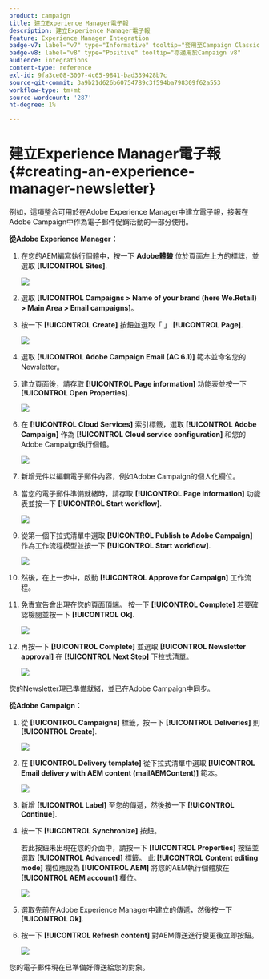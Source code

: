 ```yaml
---
product: campaign
title: 建立Experience Manager電子報
description: 建立Experience Manager電子報
feature: Experience Manager Integration
badge-v7: label="v7" type="Informative" tooltip="套用至Campaign Classic v7"
badge-v8: label="v8" type="Positive" tooltip="亦適用於Campaign v8"
audience: integrations
content-type: reference
exl-id: 9fa3ce08-3007-4c65-9841-bad339428b7c
source-git-commit: 3a9b21d626b60754789c3f594ba798309f62a553
workflow-type: tm+mt
source-wordcount: '287'
ht-degree: 1%

---
```


# 建立Experience Manager電子報{#creating-an-experience-manager-newsletter}



例如，這項整合可用於在Adobe Experience Manager中建立電子報，接著在Adobe Campaign中作為電子郵件促銷活動的一部分使用。

**從Adobe Experience Manager：**

1. 在您的AEM編寫執行個體中，按一下 **Adobe體驗** 位於頁面左上方的標誌，並選取 **[!UICONTROL Sites]**.

   ![](assets/aem_uc_1.png)

1. 選取 **[!UICONTROL Campaigns > Name of your brand (here We.Retail) > Main Area > Email campaigns]**。
1. 按一下 **[!UICONTROL Create]** 按鈕並選取「 」 **[!UICONTROL Page]**.

   ![](assets/aem_uc_2.png)

1. 選取 **[!UICONTROL Adobe Campaign Email (AC 6.1)]** 範本並命名您的Newsletter。
1. 建立頁面後，請存取 **[!UICONTROL Page information]** 功能表並按一下 **[!UICONTROL Open Properties]**.

   ![](assets/aem_uc_3.png)

1. 在 **[!UICONTROL Cloud Services]** 索引標籤，選取 **[!UICONTROL Adobe Campaign]** 作為 **[!UICONTROL Cloud service configuration]** 和您的Adobe Campaign執行個體。

   ![](assets/aem_uc_4.png)

1. 新增元件以編輯電子郵件內容，例如Adobe Campaign的個人化欄位。
1. 當您的電子郵件準備就緒時，請存取 **[!UICONTROL Page information]** 功能表並按一下 **[!UICONTROL Start workflow]**.

   ![](assets/aem_uc_5.png)

1. 從第一個下拉式清單中選取 **[!UICONTROL Publish to Adobe Campaign]** 作為工作流程模型並按一下 **[!UICONTROL Start workflow]**.

   ![](assets/aem_uc_6.png)

1. 然後，在上一步中，啟動 **[!UICONTROL Approve for Campaign]** 工作流程。
1. 免責宣告會出現在您的頁面頂端。 按一下 **[!UICONTROL Complete]** 若要確認檢閱並按一下 **[!UICONTROL Ok]**.

   ![](assets/aem_uc_7.png)

1. 再按一下 **[!UICONTROL Complete]** 並選取 **[!UICONTROL Newsletter approval]** 在 **[!UICONTROL Next Step]** 下拉式清單。

   ![](assets/aem_uc_8.png)

您的Newsletter現已準備就緒，並已在Adobe Campaign中同步。

**從Adobe Campaign：**

1. 從 **[!UICONTROL Campaigns]** 標籤，按一下 **[!UICONTROL Deliveries]** 則 **[!UICONTROL Create]**.

   ![](assets/aem_uc_9.png)

1. 在 **[!UICONTROL Delivery template]** 從下拉式清單中選取 **[!UICONTROL Email delivery with AEM content (mailAEMContent)]** 範本。

   ![](assets/aem_uc_10.png)

1. 新增 **[!UICONTROL Label]** 至您的傳遞，然後按一下 **[!UICONTROL Continue]**.
1. 按一下 **[!UICONTROL Synchronize]** 按鈕。

   若此按鈕未出現在您的介面中，請按一下 **[!UICONTROL Properties]** 按鈕並選取 **[!UICONTROL Advanced]** 標籤。 此 **[!UICONTROL Content editing mode]** 欄位應設為 **[!UICONTROL AEM]** 將您的AEM執行個體放在 **[!UICONTROL AEM account]** 欄位。

   ![](assets/aem_uc_11.png)

1. 選取先前在Adobe Experience Manager中建立的傳遞，然後按一下 **[!UICONTROL Ok]**.
1. 按一下 **[!UICONTROL Refresh content]** 對AEM傳送進行變更後立即按鈕。

   ![](assets/aem_uc_12.png)

您的電子郵件現在已準備好傳送給您的對象。
